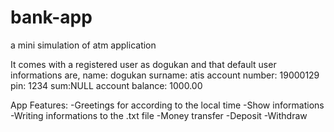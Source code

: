 # bank-app
a mini simulation of atm application

It comes with a registered user as dogukan and that default user informations are,
name: dogukan
surname: atis
account number: 19000129
pin: 1234
sum:NULL
account balance: 1000.00

App Features:
-Greetings for according to the local time
-Show informations
-Writing informations to the .txt file
-Money transfer
-Deposit
-Withdraw

